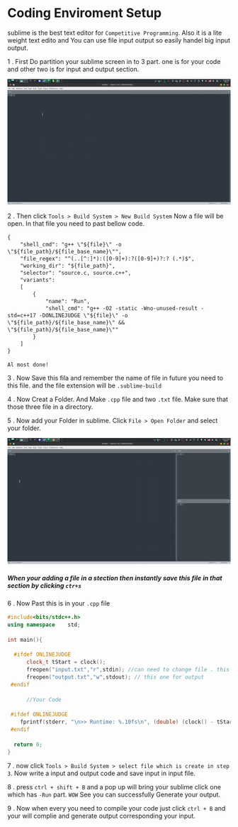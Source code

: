 # Coding Enviroment Setup

sublime is the best text editor for `Competitive Programming`.  Also it is a lite weight text edito and You can use file input output so easily handel big input output.

1 . First Do partition your sublime screen in to 3 part. one is for your code and other two is for input and output section.

![Image of Sublime partition](https://raw.githubusercontent.com/anikakash/Sports-Programming/9e5cf4aee0fe33c4ef09d9b924baff67d1b7bc9d/Lib/pic/sbset.gif)

2 . Then click `Tools > Build System > New Build System` Now a file will be open. In that file you need to past bellow code.
```
{
	"shell_cmd": "g++ \"${file}\" -o \"${file_path}/${file_base_name}\"",
	"file_regex": "^(..[^:]*):([0-9]+):?([0-9]+)?:? (.*)$",
	"working_dir": "${file_path}",
	"selector": "source.c, source.c++",
	"variants":
	[
		{
			"name": "Run",
			"shell_cmd": "g++ -O2 -static -Wno-unused-result -std=c++17 -DONLINEJUDGE \"${file}\" -o \"${file_path}/${file_base_name}\" && \"${file_path}/${file_base_name}\""
		}
	]
}

```
`Al most done!`

3 . Now Save this fila and remember the name of file in future you need to this file. and the file extension will be `.sublime-build`

4 . Now Creat a Folder. And Make `.cpp` file and two `.txt` file. Make sure that those three file in a directory.

5 . Now add your Folder in sublime. Click `File > Open Folder` and select your folder.

![Folder adding](https://raw.githubusercontent.com/anikakash/Sports-Programming/main/Lib/pic/fileadd.gif)
##### When your adding a file in a stection then instantly save this file in that section by clicking `ctr+s`

 6 .  Now Past this is in your `.cpp` file

 ```cpp
 #include<bits/stdc++.h>
using namespace    std;

int main(){

   #ifdef ONLINEJUDGE
       clock_t tStart = clock();
       freopen("input.txt","r",stdin); //can need to change file . this one for taking input
       freopen("output.txt","w",stdout); // this one for output
  #endif

       //Your Code

  #ifdef ONLINEJUDGE
     fprintf(stderr, "\n>> Runtime: %.10fs\n", (double) (clock() - tStart) / CLOCKS_PER_SEC); // this line gives your code runtime
  #endif

   return 0;
}
 ```

 7 . now click `Tools > Build System > select file which is create in step 3`. Now write a input and output code and save input in input file.

8 . press `ctrl + shift + B` and a pop up will bring your sublime click one which has `-Run` part. `WOW` See you can successfully Generate your output.

9 . Now when every you need to compile your code just click `ctrl + B` and your will complie and generate output corresponding your input.
